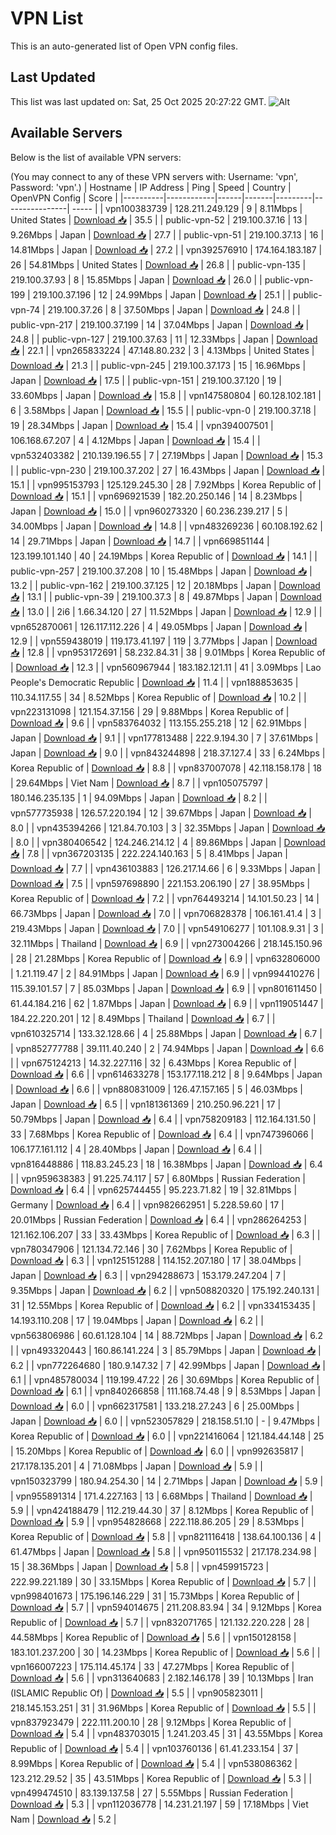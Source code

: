 # VPN List

This is an auto-generated list of Open VPN config files.

## Last Updated

This list was last updated on: Sat, 25 Oct 2025 20:27:22 GMT.
![Alt](https://repobeats.axiom.co/api/embed/186b98318ef1479477931607c1ad7d823f12451f.svg "Repobeats analytics image")

## Available Servers

Below is the list of available VPN servers:

(You may connect to any of these VPN servers with: Username: 'vpn', Password: 'vpn'.)
| Hostname | IP Address | Ping | Speed | Country | OpenVPN Config | Score |
|----------|------------|------|-------|---------|----------------| ----- |
| vpn100383739 | 128.211.249.129 | 9 | 8.11Mbps | United States | [Download 📥](./configs/server_0_US.ovpn) | 35.5 |
| public-vpn-52 | 219.100.37.16 | 13 | 9.26Mbps | Japan | [Download 📥](./configs/server_1_JP.ovpn) | 27.7 |
| public-vpn-51 | 219.100.37.13 | 16 | 14.81Mbps | Japan | [Download 📥](./configs/server_2_JP.ovpn) | 27.2 |
| vpn392576910 | 174.164.183.187 | 26 | 54.81Mbps | United States | [Download 📥](./configs/server_3_US.ovpn) | 26.8 |
| public-vpn-135 | 219.100.37.93 | 8 | 15.85Mbps | Japan | [Download 📥](./configs/server_4_JP.ovpn) | 26.0 |
| public-vpn-199 | 219.100.37.196 | 12 | 24.99Mbps | Japan | [Download 📥](./configs/server_5_JP.ovpn) | 25.1 |
| public-vpn-74 | 219.100.37.26 | 8 | 37.50Mbps | Japan | [Download 📥](./configs/server_6_JP.ovpn) | 24.8 |
| public-vpn-217 | 219.100.37.199 | 14 | 37.04Mbps | Japan | [Download 📥](./configs/server_7_JP.ovpn) | 24.8 |
| public-vpn-127 | 219.100.37.63 | 11 | 12.33Mbps | Japan | [Download 📥](./configs/server_8_JP.ovpn) | 22.1 |
| vpn265833224 | 47.148.80.232 | 3 | 4.13Mbps | United States | [Download 📥](./configs/server_9_US.ovpn) | 21.3 |
| public-vpn-245 | 219.100.37.173 | 15 | 16.96Mbps | Japan | [Download 📥](./configs/server_10_JP.ovpn) | 17.5 |
| public-vpn-151 | 219.100.37.120 | 19 | 33.60Mbps | Japan | [Download 📥](./configs/server_11_JP.ovpn) | 15.8 |
| vpn147580804 | 60.128.102.181 | 6 | 3.58Mbps | Japan | [Download 📥](./configs/server_12_JP.ovpn) | 15.5 |
| public-vpn-0 | 219.100.37.18 | 19 | 28.34Mbps | Japan | [Download 📥](./configs/server_13_JP.ovpn) | 15.4 |
| vpn394007501 | 106.168.67.207 | 4 | 4.12Mbps | Japan | [Download 📥](./configs/server_14_JP.ovpn) | 15.4 |
| vpn532403382 | 210.139.196.55 | 7 | 27.19Mbps | Japan | [Download 📥](./configs/server_15_JP.ovpn) | 15.3 |
| public-vpn-230 | 219.100.37.202 | 27 | 16.43Mbps | Japan | [Download 📥](./configs/server_16_JP.ovpn) | 15.1 |
| vpn995153793 | 125.129.245.30 | 28 | 7.92Mbps | Korea Republic of | [Download 📥](./configs/server_17_KR.ovpn) | 15.1 |
| vpn696921539 | 182.20.250.146 | 14 | 8.23Mbps | Japan | [Download 📥](./configs/server_18_JP.ovpn) | 15.0 |
| vpn960273320 | 60.236.239.217 | 5 | 34.00Mbps | Japan | [Download 📥](./configs/server_19_JP.ovpn) | 14.8 |
| vpn483269236 | 60.108.192.62 | 14 | 29.71Mbps | Japan | [Download 📥](./configs/server_20_JP.ovpn) | 14.7 |
| vpn669851144 | 123.199.101.140 | 40 | 24.19Mbps | Korea Republic of | [Download 📥](./configs/server_21_KR.ovpn) | 14.1 |
| public-vpn-257 | 219.100.37.208 | 10 | 15.48Mbps | Japan | [Download 📥](./configs/server_22_JP.ovpn) | 13.2 |
| public-vpn-162 | 219.100.37.125 | 12 | 20.18Mbps | Japan | [Download 📥](./configs/server_23_JP.ovpn) | 13.1 |
| public-vpn-39 | 219.100.37.3 | 8 | 49.87Mbps | Japan | [Download 📥](./configs/server_24_JP.ovpn) | 13.0 |
| 2i6 | 1.66.34.120 | 27 | 11.52Mbps | Japan | [Download 📥](./configs/server_25_JP.ovpn) | 12.9 |
| vpn652870061 | 126.117.112.226 | 4 | 49.05Mbps | Japan | [Download 📥](./configs/server_26_JP.ovpn) | 12.9 |
| vpn559438019 | 119.173.41.197 | 119 | 3.77Mbps | Japan | [Download 📥](./configs/server_27_JP.ovpn) | 12.8 |
| vpn953172691 | 58.232.84.31 | 38 | 9.01Mbps | Korea Republic of | [Download 📥](./configs/server_28_KR.ovpn) | 12.3 |
| vpn560967944 | 183.182.121.11 | 41 | 3.09Mbps | Lao People's Democratic Republic | [Download 📥](./configs/server_29_LA.ovpn) | 11.4 |
| vpn188853635 | 110.34.117.55 | 34 | 8.52Mbps | Korea Republic of | [Download 📥](./configs/server_30_KR.ovpn) | 10.2 |
| vpn223131098 | 121.154.37.156 | 29 | 9.88Mbps | Korea Republic of | [Download 📥](./configs/server_31_KR.ovpn) | 9.6 |
| vpn583764032 | 113.155.255.218 | 12 | 62.91Mbps | Japan | [Download 📥](./configs/server_32_JP.ovpn) | 9.1 |
| vpn177813488 | 222.9.194.30 | 7 | 37.61Mbps | Japan | [Download 📥](./configs/server_33_JP.ovpn) | 9.0 |
| vpn843244898 | 218.37.127.4 | 33 | 6.24Mbps | Korea Republic of | [Download 📥](./configs/server_34_KR.ovpn) | 8.8 |
| vpn837007078 | 42.118.158.178 | 18 | 29.64Mbps | Viet Nam | [Download 📥](./configs/server_35_VN.ovpn) | 8.7 |
| vpn105075797 | 180.146.235.135 | 1 | 94.09Mbps | Japan | [Download 📥](./configs/server_36_JP.ovpn) | 8.2 |
| vpn577735938 | 126.57.220.194 | 12 | 39.67Mbps | Japan | [Download 📥](./configs/server_37_JP.ovpn) | 8.0 |
| vpn435394266 | 121.84.70.103 | 3 | 32.35Mbps | Japan | [Download 📥](./configs/server_38_JP.ovpn) | 8.0 |
| vpn380406542 | 124.246.214.12 | 4 | 89.86Mbps | Japan | [Download 📥](./configs/server_39_JP.ovpn) | 7.8 |
| vpn367203135 | 222.224.140.163 | 5 | 8.41Mbps | Japan | [Download 📥](./configs/server_40_JP.ovpn) | 7.7 |
| vpn436103883 | 126.217.14.66 | 6 | 9.33Mbps | Japan | [Download 📥](./configs/server_41_JP.ovpn) | 7.5 |
| vpn597698890 | 221.153.206.190 | 27 | 38.95Mbps | Korea Republic of | [Download 📥](./configs/server_42_KR.ovpn) | 7.2 |
| vpn764493214 | 14.101.50.23 | 14 | 66.73Mbps | Japan | [Download 📥](./configs/server_43_JP.ovpn) | 7.0 |
| vpn706828378 | 106.161.41.4 | 3 | 219.43Mbps | Japan | [Download 📥](./configs/server_44_JP.ovpn) | 7.0 |
| vpn549106277 | 101.108.9.31 | 3 | 32.11Mbps | Thailand | [Download 📥](./configs/server_45_TH.ovpn) | 6.9 |
| vpn273004266 | 218.145.150.96 | 28 | 21.28Mbps | Korea Republic of | [Download 📥](./configs/server_46_KR.ovpn) | 6.9 |
| vpn632806000 | 1.21.119.47 | 2 | 84.91Mbps | Japan | [Download 📥](./configs/server_47_JP.ovpn) | 6.9 |
| vpn994410276 | 115.39.101.57 | 7 | 85.03Mbps | Japan | [Download 📥](./configs/server_48_JP.ovpn) | 6.9 |
| vpn801611450 | 61.44.184.216 | 62 | 1.87Mbps | Japan | [Download 📥](./configs/server_49_JP.ovpn) | 6.9 |
| vpn119051447 | 184.22.220.201 | 12 | 8.49Mbps | Thailand | [Download 📥](./configs/server_50_TH.ovpn) | 6.7 |
| vpn610325714 | 133.32.128.66 | 4 | 25.88Mbps | Japan | [Download 📥](./configs/server_51_JP.ovpn) | 6.7 |
| vpn852777788 | 39.111.40.240 | 2 | 74.94Mbps | Japan | [Download 📥](./configs/server_52_JP.ovpn) | 6.6 |
| vpn675124213 | 14.32.227.116 | 32 | 6.43Mbps | Korea Republic of | [Download 📥](./configs/server_53_KR.ovpn) | 6.6 |
| vpn614633278 | 153.177.118.212 | 8 | 9.64Mbps | Japan | [Download 📥](./configs/server_54_JP.ovpn) | 6.6 |
| vpn880831009 | 126.47.157.165 | 5 | 46.03Mbps | Japan | [Download 📥](./configs/server_55_JP.ovpn) | 6.5 |
| vpn181361369 | 210.250.96.221 | 17 | 50.79Mbps | Japan | [Download 📥](./configs/server_56_JP.ovpn) | 6.4 |
| vpn758209183 | 112.164.131.50 | 33 | 7.68Mbps | Korea Republic of | [Download 📥](./configs/server_57_KR.ovpn) | 6.4 |
| vpn747396066 | 106.177.161.112 | 4 | 28.40Mbps | Japan | [Download 📥](./configs/server_58_JP.ovpn) | 6.4 |
| vpn816448886 | 118.83.245.23 | 18 | 16.38Mbps | Japan | [Download 📥](./configs/server_59_JP.ovpn) | 6.4 |
| vpn959638383 | 91.225.74.117 | 57 | 6.80Mbps | Russian Federation | [Download 📥](./configs/server_60_RU.ovpn) | 6.4 |
| vpn625744455 | 95.223.71.82 | 19 | 32.81Mbps | Germany | [Download 📥](./configs/server_61_DE.ovpn) | 6.4 |
| vpn982662951 | 5.228.59.60 | 17 | 20.01Mbps | Russian Federation | [Download 📥](./configs/server_62_RU.ovpn) | 6.4 |
| vpn286264253 | 121.162.106.207 | 33 | 33.43Mbps | Korea Republic of | [Download 📥](./configs/server_63_KR.ovpn) | 6.3 |
| vpn780347906 | 121.134.72.146 | 30 | 7.62Mbps | Korea Republic of | [Download 📥](./configs/server_64_KR.ovpn) | 6.3 |
| vpn125151288 | 114.152.207.180 | 17 | 38.04Mbps | Japan | [Download 📥](./configs/server_65_JP.ovpn) | 6.3 |
| vpn294288673 | 153.179.247.204 | 7 | 9.35Mbps | Japan | [Download 📥](./configs/server_66_JP.ovpn) | 6.2 |
| vpn508820320 | 175.192.240.131 | 31 | 12.55Mbps | Korea Republic of | [Download 📥](./configs/server_67_KR.ovpn) | 6.2 |
| vpn334153435 | 14.193.110.208 | 17 | 19.04Mbps | Japan | [Download 📥](./configs/server_68_JP.ovpn) | 6.2 |
| vpn563806986 | 60.61.128.104 | 14 | 88.72Mbps | Japan | [Download 📥](./configs/server_69_JP.ovpn) | 6.2 |
| vpn493320443 | 160.86.141.224 | 3 | 85.79Mbps | Japan | [Download 📥](./configs/server_70_JP.ovpn) | 6.2 |
| vpn772264680 | 180.9.147.32 | 7 | 42.99Mbps | Japan | [Download 📥](./configs/server_71_JP.ovpn) | 6.1 |
| vpn485780034 | 119.199.47.22 | 26 | 30.69Mbps | Korea Republic of | [Download 📥](./configs/server_72_KR.ovpn) | 6.1 |
| vpn840266858 | 111.168.74.48 | 9 | 8.53Mbps | Japan | [Download 📥](./configs/server_73_JP.ovpn) | 6.0 |
| vpn662317581 | 133.218.27.243 | 6 | 25.00Mbps | Japan | [Download 📥](./configs/server_74_JP.ovpn) | 6.0 |
| vpn523057829 | 218.158.51.10 | - | 9.47Mbps | Korea Republic of | [Download 📥](./configs/server_75_KR.ovpn) | 6.0 |
| vpn221416064 | 121.184.44.148 | 25 | 15.20Mbps | Korea Republic of | [Download 📥](./configs/server_76_KR.ovpn) | 6.0 |
| vpn992635817 | 217.178.135.201 | 4 | 71.08Mbps | Japan | [Download 📥](./configs/server_77_JP.ovpn) | 5.9 |
| vpn150323799 | 180.94.254.30 | 14 | 2.71Mbps | Japan | [Download 📥](./configs/server_78_JP.ovpn) | 5.9 |
| vpn955891314 | 171.4.227.163 | 13 | 6.68Mbps | Thailand | [Download 📥](./configs/server_79_TH.ovpn) | 5.9 |
| vpn424188479 | 112.219.44.30 | 37 | 8.12Mbps | Korea Republic of | [Download 📥](./configs/server_80_KR.ovpn) | 5.9 |
| vpn954828668 | 222.118.86.205 | 29 | 8.53Mbps | Korea Republic of | [Download 📥](./configs/server_81_KR.ovpn) | 5.8 |
| vpn821116418 | 138.64.100.136 | 4 | 61.47Mbps | Japan | [Download 📥](./configs/server_82_JP.ovpn) | 5.8 |
| vpn950115532 | 217.178.234.98 | 15 | 38.36Mbps | Japan | [Download 📥](./configs/server_83_JP.ovpn) | 5.8 |
| vpn459915723 | 222.99.221.189 | 30 | 33.15Mbps | Korea Republic of | [Download 📥](./configs/server_84_KR.ovpn) | 5.7 |
| vpn998401673 | 175.196.146.229 | 31 | 15.73Mbps | Korea Republic of | [Download 📥](./configs/server_85_KR.ovpn) | 5.7 |
| vpn594014675 | 211.208.83.94 | 34 | 9.12Mbps | Korea Republic of | [Download 📥](./configs/server_86_KR.ovpn) | 5.7 |
| vpn832071765 | 121.132.220.228 | 28 | 44.58Mbps | Korea Republic of | [Download 📥](./configs/server_87_KR.ovpn) | 5.6 |
| vpn150128158 | 183.101.237.200 | 30 | 14.23Mbps | Korea Republic of | [Download 📥](./configs/server_88_KR.ovpn) | 5.6 |
| vpn166007223 | 175.114.45.174 | 33 | 47.27Mbps | Korea Republic of | [Download 📥](./configs/server_89_KR.ovpn) | 5.6 |
| vpn313640683 | 2.182.146.178 | 39 | 10.13Mbps | Iran (ISLAMIC Republic Of) | [Download 📥](./configs/server_90_IR.ovpn) | 5.5 |
| vpn905823011 | 218.145.153.251 | 31 | 31.96Mbps | Korea Republic of | [Download 📥](./configs/server_91_KR.ovpn) | 5.5 |
| vpn837923479 | 222.111.200.10 | 28 | 9.12Mbps | Korea Republic of | [Download 📥](./configs/server_92_KR.ovpn) | 5.4 |
| vpn483703015 | 1.241.203.45 | 31 | 43.55Mbps | Korea Republic of | [Download 📥](./configs/server_93_KR.ovpn) | 5.4 |
| vpn103760136 | 61.41.233.154 | 37 | 8.99Mbps | Korea Republic of | [Download 📥](./configs/server_94_KR.ovpn) | 5.4 |
| vpn538086362 | 123.212.29.52 | 35 | 43.51Mbps | Korea Republic of | [Download 📥](./configs/server_95_KR.ovpn) | 5.3 |
| vpn499474510 | 83.139.137.58 | 27 | 5.55Mbps | Russian Federation | [Download 📥](./configs/server_96_RU.ovpn) | 5.3 |
| vpn112036778 | 14.231.21.197 | 59 | 17.18Mbps | Viet Nam | [Download 📥](./configs/server_97_VN.ovpn) | 5.2 |
